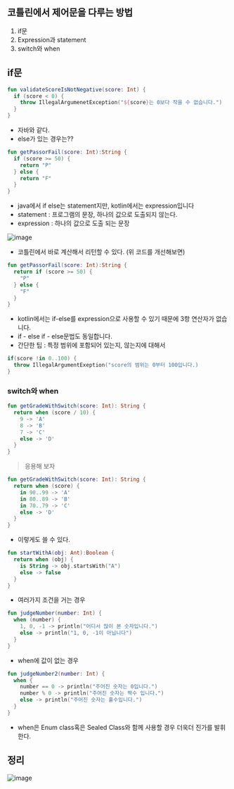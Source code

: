 ## 코틀린에서 제어문을 다루는 방법

1. if문
2. Expression과 statement
3. switch와 when

## if문

```kotlin
fun validateScoreIsNotNegative(score: Int) {
  if (score < 0) {
    throw IllegalArgumenetException("${score}는 0보다 작을 수 없습니다.") 
  }
}
```

+ 자바와 같다.
+ else가 있는 경우는??

```kotlin
fun getPassorFail(score: Int):String {
  if (score >= 50) {
    return "P" 
  } else {
    return "F" 
  }  
}
```
+ java에서 if else는 statement지만, kotlin에서는 expression입니다
+ statement : 프로그램의 문장, 하나의 값으로 도출되지 않는다.
+ expression : 하나의 값으로 도출 되는 문장
 
![image](https://user-images.githubusercontent.com/49984996/207391915-fa80c6d8-7c4c-49ed-a103-c45286d27a74.png)

+ 코틀린에서 바로 계산해서 리턴할 수 있다. (위 코드를 개선해보면)


```kotlin
fun getPassorFail(score: Int):String {
  return if (score >= 50) {
    "P" 
  } else {
    "F" 
  }  
}
```
+ kotlin에서는 if-else를 expression으로 사용할 수 있기 때문에 3항 연산자가 없습니다.
+ if - else if -  else문법도 동일합니다.
+ 간단한 팁 : 특정 범위에 포함되어 있는지, 않는지에 대해서
```kotlin
if(score !in 0..100) {
  throw IllegalArgumentExeption("score의 범위는 0부터 100입니다.)
}
```

### switch와 when

```kotlin
fun getGradeWithSwitch(score: Int): String {
  return when (score / 10) {
    9 -> 'A'
    8 -> 'B'
    7 -> 'C'
    else -> 'D'
  }
}
```

> 응용해 보자

```kotlin
fun getGradeWithSwitch(score: Int): String {
  return when (score) {
    in 90..99 -> 'A'
    in 80..89 -> 'B'
    in 70..79 -> 'C'
    else -> 'D'
  }
}
```

+ 이렇게도 쓸 수 있다.

```kotlin
fun startWithA(obj: Ant):Boolean {
  return when (obj) {
    is String -> obj.startsWith("A")
    else -> false
  }
}
```

+ 여러가지 조건을 거는 경우

```kotlin
fun judgeNumber(number: Int) {
  when (number) {
    1, 0, -1 -> println("어디서 많이 본 숫자입니다.") 
    else -> println("1, 0, -1이 아닙니다") 
  }
}
```

+ when에 값이 없는 경우

```kotlin
fun judgeNumber2(number: Int) {
  when {
    number == 0 -> println("주어진 숫자는 0입니다.")
    number % 0 -> println("주어진 숫자는 짝수 입니다.")
    else -> println("주어진 숫자는 홀수입니다.")
  }
}
```

+ when은 Enum class혹은 Sealed Class와 함께 사용할 경우 더욱더 진가를 발휘한다.

## 정리

![image](https://user-images.githubusercontent.com/49984996/207391780-83358f20-71f4-47d8-9e7a-c7328c655d06.png)
